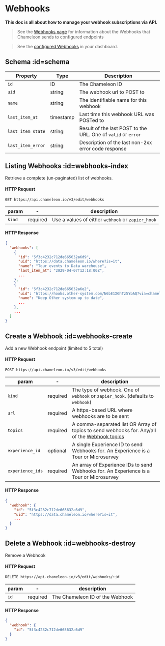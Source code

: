 # Webhooks

**This doc is all about how to manage your webhook subscriptions via API.**

> See the [Webhooks page](webhooks/overview.md) for information about the Webhooks that Chameleon sends to configured endpoints

> See the [configured Webhooks](https://app.chameleon.io/integrations/webhooks) in your dashboard.


## Schema :id=schema

| Property          | Type      | Description                                                   |
|-------------------|-----------|---------------------------------------------------------------|
| `id`              | ID        | The Chameleon ID                                              |
| `uid`             | string    | The webhook url to POST to                                    |
| `name`            | string    | The identifiable name for this webhook                        |
| `last_item_at`    | timestamp | Last time this webhook URL was POSTed to                      |
| `last_item_state` | string    | Result of the last POST to the URL. One of `valid` or `error` |
| `last_item_error` | string    | Description of the last non-2xx error code response           |


## Listing Webhooks :id=webhooks-index

Retrieve a complete (un-paginated) list of webhooks.

#### HTTP Request

```
GET https://api.chameleon.io/v3/edit/webhooks
```

| param  | -        | description                                       |
|--------|----------|---------------------------------------------------|
| `kind` | required | Use a values of either `webhook` or `zapier_hook` |


#### HTTP Response

```json
{
  "webhooks": [
    {
      "id": "5f3c4232c712de665632a6d9",
      "uid": "https://data.chameleon.io/where?is=it",
      "name": "Tour events to Data warehouse",
      "last_item_at": "2029-04-07T12:18:00Z",
      ...
    },
    {
      "id": "5f3c4232c712de665632a6e2",
      "uid": "https://hooks.other-system.com/N6bE1XGhTz5YbAQ?via=chameleon",
      "name": "Keep Other system up to date",
      ...
    },
    ...
  ]
}
```


## Create a Webhook :id=webhooks-create

Add a new Webhook endpoint (limited to 5 total)

#### HTTP Request

```
POST https://api.chameleon.io/v3/edit/webhooks
```

| param            | -        | description                                                                                                                     |
|------------------|----------|---------------------------------------------------------------------------------------------------------------------------------|
| `kind`           | required | The type of webhook. One of `webhook` or `zapier_hook`. (defaults to `webhook`)                                                 |
| `url`            | required | A https-based URL where webhooks are to be sent                                                                                 |
| `topics`         | required | A comma-separated list OR Array of topics to send webhooks for. Any/all of the [Webhook topics](webhooks/overview.md?id=topics) |
| `experience_id`  | optional | A single Experience ID to send Webhooks for. An Experience is a Tour or Microsurvey                                             |
| `experience_ids` | required | An array of Experience IDs to send Webhooks for. An Experience is a Tour or Microsurvey                                         |


#### HTTP Response

```json
{
  "webhook": {
    "id": "5f3c4232c712de665632a6d9",
    "uid": "https://data.chameleon.io/where?is=it",
    ...
  }
}
```


## Delete a Webhook :id=webhooks-destroy

Remove a Webhook

#### HTTP Request

```
DELETE https://api.chameleon.io/v3/edit/webhooks/:id
```

| param | -        | description                      |
|-------|----------|----------------------------------|
| `id`  | required | The Chameleon ID of the Webhook  |


#### HTTP Response

```json
{
  "webhook": {
    "id": "5f3c4232c712de665632a6d9"
  }
}
```

